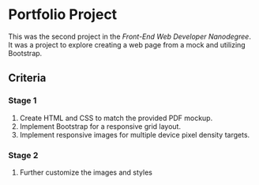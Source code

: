 # Portfolio Project

This was the second project in the _Front-End Web Developer Nanodegree_. It was a project to explore creating a web page from a mock and utilizing Bootstrap.

## Criteria
### Stage 1
1. Create HTML and CSS to match the provided PDF mockup.
2. Implement Bootstrap for a responsive grid layout.
3. Implement responsive images for multiple device pixel density targets.

### Stage 2
1. Further customize the images and styles